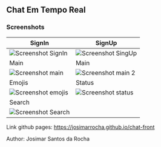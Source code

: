 ## Chat Em Tempo Real

### Screenshots

| SignIn | SignUp |
|------- | ------ |
|![Screenshot SignIn](https://res.cloudinary.com/josimar/image/upload/v1571067693/screenshots/chat/login_wkblyy.png)|![Screenshot SingUp](https://res.cloudinary.com/josimar/image/upload/v1571067694/screenshots/chat/register_tmzxij.png)|
| Main  | Main  |
|![Screenshot main](https://res.cloudinary.com/josimar/image/upload/v1571067693/screenshots/chat/main_v5bwm7.png)|![Screenshot main 2](https://res.cloudinary.com/josimar/image/upload/v1571067693/screenshots/chat/main-2_vkmg73.png)|
| Emojis | Status |
|![Screenshot emojis](https://res.cloudinary.com/josimar/image/upload/v1571067694/screenshots/chat/emojs_jzszc4.png)|![Screenshot status](https://res.cloudinary.com/josimar/image/upload/v1571070680/screenshots/chat/status_emq3pu.png)|
| Search |  |
|![Screenshot Search](https://res.cloudinary.com/josimar/image/upload/v1571067740/screenshots/chat/search_amobbp.png)| |

Link github pages: https://josimarrocha.github.io/chat-front

Author: Josimar Santos da Rocha
